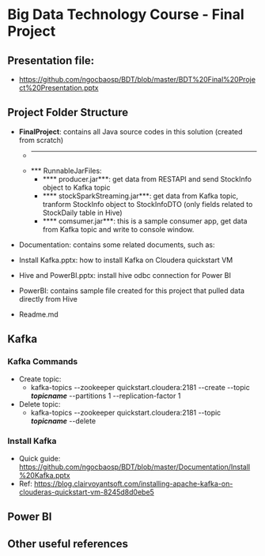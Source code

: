 # Big Data Technology Course - Final Project
## Presentation file: 
 - https://github.com/ngocbaosp/BDT/blob/master/BDT%20Final%20Project%20Presentation.pptx

## Project Folder Structure
- **FinalProject**: contains all Java source codes in this solution (created from scratch)
  - *** 
  - *** RunnableJarFiles:
    - **** producer.jar***: get data from RESTAPI and send StockInfo object to Kafka topic
    - **** stockSparkStreaming.jar***: 
     get data from Kafka topic, tranform StockInfo object to StockInfoDTO (only fields related to StockDaily table in Hive)  
    - **** comsumer.jar***: this is a sample consumer app, get data from Kafka topic and write to console window.
    
 
- Documentation: contains some related documents, such as: 
 - Install Kafka.pptx: how to install Kafka on Cloudera quickstart VM  
 - Hive and PowerBI.pptx: install hive odbc connection for Power BI 
 - PowerBI: contains sample file created for this project that pulled data directly from Hive 
- Readme.md


## Kafka
### Kafka Commands
- Create topic:
  - kafka-topics --zookeeper quickstart.cloudera:2181 --create --topic ***topicname*** --partitions 1 --replication-factor 1
- Delete topic:
  - kafka-topics --zookeeper quickstart.cloudera:2181 --topic ***topicname*** --delete
### Install Kafka 
- Quick guide: https://github.com/ngocbaosp/BDT/blob/master/Documentation/Install%20Kafka.pptx
- Ref: https://blog.clairvoyantsoft.com/installing-apache-kafka-on-clouderas-quickstart-vm-8245d8d0ebe5


## Power BI

## Other useful references
